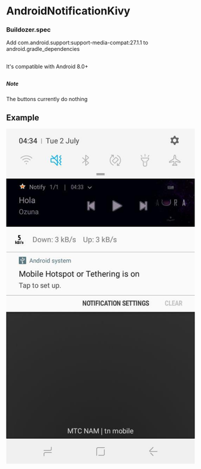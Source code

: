 # AndroidNotificationKivy
### Buildozer.spec
Add com.android.support:support-media-compat:27.1.1 to android.gradle_dependencies
##
It's compatible with Android 8.0+
##
##### Note
The buttons currently do nothing

## Example
![signin](demo_content/screenshot_01.jpg?raw=true "Demo")
